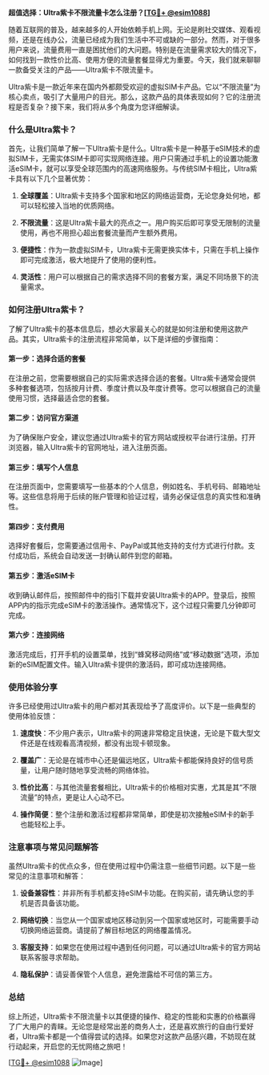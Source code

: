 **超值选择：Ultra紫卡不限流量卡怎么注册？[[TG💪+ @esim1088](https://t.me/s/esim1088)]**

随着互联网的普及，越来越多的人开始依赖手机上网。无论是刷社交媒体、观看视频，还是在线办公，流量已经成为我们生活中不可或缺的一部分。然而，对于很多用户来说，流量费用一直是困扰他们的大问题。特别是在流量需求较大的情况下，如何找到一款性价比高、使用方便的流量套餐显得尤为重要。今天，我们就来聊聊一款备受关注的产品——Ultra紫卡不限流量卡。

Ultra紫卡是一款近年来在国内外都颇受欢迎的虚拟SIM卡产品。它以“不限流量”为核心卖点，吸引了大量用户的目光。那么，这款产品的具体表现如何？它的注册流程是否复杂？接下来，我们将从多个角度为您详细解读。

### 什么是Ultra紫卡？

首先，让我们简单了解一下Ultra紫卡是什么。Ultra紫卡是一种基于eSIM技术的虚拟SIM卡，无需实体SIM卡即可实现网络连接。用户只需通过手机上的设置功能激活eSIM卡，就可以享受全球范围内的高速网络服务。与传统SIM卡相比，Ultra紫卡具有以下几个显著优势：

1. **全球覆盖**：Ultra紫卡支持多个国家和地区的网络运营商，无论您身处何地，都可以轻松接入当地的优质网络。
   
2. **不限流量**：这是Ultra紫卡最大的亮点之一。用户购买后即可享受无限制的流量使用，再也不用担心超出套餐流量而产生额外费用。
   
3. **便捷性**：作为一款虚拟SIM卡，Ultra紫卡无需更换实体卡，只需在手机上操作即可完成激活，极大地提升了使用的便利性。

4. **灵活性**：用户可以根据自己的需求选择不同的套餐方案，满足不同场景下的流量需求。

### 如何注册Ultra紫卡？

了解了Ultra紫卡的基本信息后，想必大家最关心的就是如何注册和使用这款产品。其实，Ultra紫卡的注册流程非常简单，以下是详细的步骤指南：

#### 第一步：选择合适的套餐

在注册之前，您需要根据自己的实际需求选择合适的套餐。Ultra紫卡通常会提供多种套餐选项，包括按月计费、季度计费以及年度计费等。您可以根据自己的流量使用习惯，选择最适合您的套餐。

#### 第二步：访问官方渠道

为了确保账户安全，建议您通过Ultra紫卡的官方网站或授权平台进行注册。打开浏览器，输入Ultra紫卡的官网地址，进入注册页面。

#### 第三步：填写个人信息

在注册页面中，您需要填写一些基本的个人信息，例如姓名、手机号码、邮箱地址等。这些信息将用于后续的账户管理和验证过程，请务必保证信息的真实性和准确性。

#### 第四步：支付费用

选择好套餐后，您需要通过信用卡、PayPal或其他支持的支付方式进行付款。支付成功后，系统会自动发送一封确认邮件到您的邮箱。

#### 第五步：激活eSIM卡

收到确认邮件后，按照邮件中的指引下载并安装Ultra紫卡的APP。登录后，按照APP内的指示完成eSIM卡的激活操作。通常情况下，这个过程只需要几分钟即可完成。

#### 第六步：连接网络

激活完成后，打开手机的设置菜单，找到“蜂窝移动网络”或“移动数据”选项，添加新的eSIM配置文件。输入Ultra紫卡提供的激活码，即可成功连接网络。

### 使用体验分享

许多已经使用过Ultra紫卡的用户都对其表现给予了高度评价。以下是一些典型的使用体验反馈：

1. **速度快**：不少用户表示，Ultra紫卡的网速非常稳定且快速，无论是下载大型文件还是在线观看高清视频，都没有出现卡顿现象。

2. **覆盖广**：无论是在城市中心还是偏远地区，Ultra紫卡都能保持良好的信号质量，让用户随时随地享受流畅的网络体验。

3. **性价比高**：与其他流量套餐相比，Ultra紫卡的价格相对实惠，尤其是其“不限流量”的特点，更是让人心动不已。

4. **操作简便**：整个注册和激活过程都非常简单，即使是初次接触eSIM卡的新手也能轻松上手。

### 注意事项与常见问题解答

虽然Ultra紫卡的优点众多，但在使用过程中仍需注意一些细节问题。以下是一些常见的注意事项和解答：

1. **设备兼容性**：并非所有手机都支持eSIM卡功能。在购买前，请先确认您的手机是否具备该功能。

2. **网络切换**：当您从一个国家或地区移动到另一个国家或地区时，可能需要手动切换网络运营商。请提前了解目标地区的网络覆盖情况。

3. **客服支持**：如果您在使用过程中遇到任何问题，可以通过Ultra紫卡的官方网站联系客服寻求帮助。

4. **隐私保护**：请妥善保管个人信息，避免泄露给不可信的第三方。

### 总结

综上所述，Ultra紫卡不限流量卡以其便捷的操作、稳定的性能和实惠的价格赢得了广大用户的青睐。无论您是经常出差的商务人士，还是喜欢旅行的自由行爱好者，Ultra紫卡都是一个值得尝试的选择。如果您对这款产品感兴趣，不妨现在就行动起来，开启您的无忧网络之旅吧！

[[TG💪+ @esim1088](https://t.me/s/esim1088) ![Image](https://i.postimg.cc/4NQfJmqS/Snipaste-2025-05-13-00-14-12.png)]